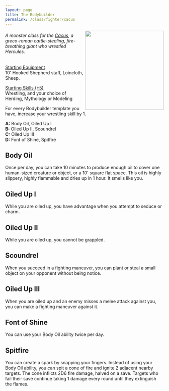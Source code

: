 ```yaml
---
layout: page
title: The Bodybuilder
permalink: /class/fighter/cacus
---
```


<img align="right" width=250px src="https://media.istockphoto.com/illustrations/hercules-and-the-erymanthian-boar-greek-mythology-published-in-1880-illustration-id534557594?k=20&m=534557594&s=170667a&w=0&h=exFFm9x4qcER0bOOmin5jGEJZb0HqJyGRAL0PKYN-so=">

###### A monster class for the [Cacus](https://saltygoo.github.io/monsters/cacus), a greco-roman cattle-stealing, fire-breathing giant who wrestled Hercules.

<ins>Starting Equipment</ins><br>
10' Hooked Shepherd staff, Loincloth, Sheep.

<ins>Starting Skills (+5)</ins><br>
Wrestling, and your choice of Herding, Mythology or Modeling

For every Bodybuilder template you have, increase your wrestling skill by 1.

**A:** Body Oil, Oiled Up I<br>
**B:** Oiled Up II, Scoundrel<br>
**C:** Oiled Up III<br>
**D:** Font of Shine, Spitfire<br>

## Body Oil
Once per day, you can take 10 minutes to produce enough oil to cover one human-sized creature or object, or a 10' square flat space. This oil is highly slippery, highly flammable and dries up in 1 hour. It smells like you.
## Oiled Up I
While you are oiled up, you have advantage when you attempt to seduce or charm.
## Oiled Up II
While you are oiled up, you cannot be grappled.
## Scoundrel
When you succeed in a fighting maneuver, you can plant or steal a small object on your opponent without being notice.
## Oiled Up III
When you are oiled up and an enemy misses a melee attack against you, you can make a fighting maneuver against it.
## Font of Shine
You can use your Body Oil ability twice per day.
## Spitfire
You can create a spark by snapping your fingers. Instead of using your Body Oil ability, you can spit a cone of fire and ignite 2 adjacent nearby targets. The cone inflicts 2D6 fire damage, halved on a save. Targets who fail their save continue taking 1 damage every round until they extinguish the flames.
